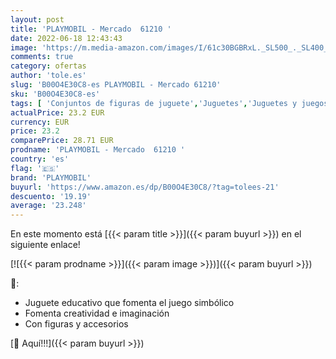 ```yaml
---
layout: post
title: 'PLAYMOBIL - Mercado  61210 '
date: 2022-06-18 12:43:43
image: 'https://m.media-amazon.com/images/I/61c30BGBRxL._SL500_._SL400_.jpg'
comments: true
category: ofertas
author: 'tole.es'
slug: 'B00O4E30C8-es PLAYMOBIL - Mercado 61210'
sku: 'B00O4E30C8-es'
tags: [ 'Conjuntos de figuras de juguete','Juguetes','Juguetes y juegos','Muñecos y figuras','playmobil','🇪🇸', ]
actualPrice: 23.2 EUR
currency: EUR
price: 23.2
comparePrice: 28.71 EUR
prodname: 'PLAYMOBIL - Mercado  61210 '
country: 'es'
flag: '🇪🇸'
brand: 'PLAYMOBIL'
buyurl: 'https://www.amazon.es/dp/B00O4E30C8/?tag=tolees-21'
descuento: '19.19'
average: '23.248'
---
```


En este momento está [{{< param title >}}]({{< param buyurl >}}) en el siguiente enlace!

[![{{< param prodname >}}]({{< param image >}})]({{< param buyurl >}})

🔎:

- Juguete educativo que fomenta el juego simbólico
- Fomenta creatividad e imaginación
- Con figuras y accesorios

[🛒 Aquí!!!]({{< param buyurl >}})
